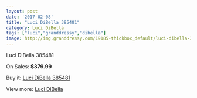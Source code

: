 ```yaml
---
layout: post
date: '2017-02-08'
title: "Luci DiBella 385481"
category: Luci DiBella
tags: ["luci","granddressy","dibella"]
image: http://img.granddressy.com/19185-thickbox_default/luci-dibella-385481.jpg
---
```

Luci DiBella 385481

On Sales: **$379.99**
<a href="https://www.granddressy.com/en/luci-dibella/18168-luci-dibella-385481.html"><amp-img layout="responsive" width="600" height="600" src="//img.granddressy.com/19185-thickbox_default/luci-dibella-385481.jpg" alt="Luci DiBella 385481 0" /></a>

Buy it: [Luci DiBella 385481](https://www.granddressy.com/en/luci-dibella/18168-luci-dibella-385481.html "Luci DiBella 385481")

View more: [Luci DiBella](https://www.granddressy.com/en/386-luci-dibella "Luci DiBella")